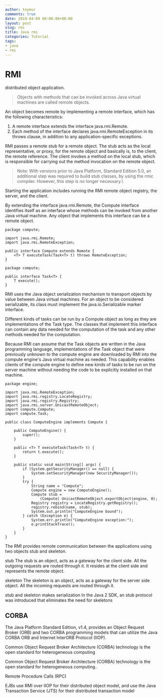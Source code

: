 ```yaml
---
author: teymur
comments: true
date: 2019-04-09 00:00:00+00:00
layout: post
slug: rmi
title: Java rmi
categories: Tutorial
tags:
- java
- rmi
---
```


# RMI

distributed object application.


> Objects with methods that can be invoked across Java virtual machines are called remote objects.	

An object becomes remote by implementing a remote interface, which has the following characteristics:

1. A remote interface extends the interface java.rmi.Remote.
2. Each method of the interface declares java.rmi.RemoteException in its throws clause, in addition to any application-specific exceptions.


RMI passes a remote stub for a remote object. The stub acts as the local representative, or proxy, for the remote object and basically is, to the client, the remote reference. The client invokes a method on the local stub, which is responsible for carrying out the method invocation on the remote object.


> Note: With versions prior to Java Platform, Standard Edition 5.0, an additional step was required to build stub classes, by using the rmic compiler. However, this step is no longer necessary.\


Starting the application includes running the RMI remote object registry, the server, and the client.



By extending the interface java.rmi.Remote, the Compute interface identifies itself as an interface whose methods can be invoked from another Java virtual machine. Any object that implements this interface can be a remote object.


```
package compute;

import java.rmi.Remote;
import java.rmi.RemoteException;

public interface Compute extends Remote {
    <T> T executeTask(Task<T> t) throws RemoteException;
}
```

```
package compute;

public interface Task<T> {
    T execute();
}
```

RMI uses the Java object serialization mechanism to transport objects by value between Java virtual machines. For an object to be considered serializable, its class must implement the java.io.Serializable marker interface.


Different kinds of tasks can be run by a Compute object as long as they are implementations of the Task type. The classes that implement this interface can contain any data needed for the computation of the task and any other methods needed for the computation.


Because RMI can assume that the Task objects are written in the Java programming language, implementations of the Task object that were previously unknown to the compute engine are downloaded by RMI into the compute engine's Java virtual machine as needed. This capability enables clients of the compute engine to define new kinds of tasks to be run on the server machine without needing the code to be explicitly installed on that machine.


```
package engine;

import java.rmi.RemoteException;
import java.rmi.registry.LocateRegistry;
import java.rmi.registry.Registry;
import java.rmi.server.UnicastRemoteObject;
import compute.Compute;
import compute.Task;

public class ComputeEngine implements Compute {

    public ComputeEngine() {
        super();
    }

    public <T> T executeTask(Task<T> t) {
        return t.execute();
    }

    public static void main(String[] args) {
        if (System.getSecurityManager() == null) {
            System.setSecurityManager(new SecurityManager());
        }
        try {
            String name = "Compute";
            Compute engine = new ComputeEngine();
            Compute stub =
                (Compute) UnicastRemoteObject.exportObject(engine, 0);
            Registry registry = LocateRegistry.getRegistry();
            registry.rebind(name, stub);
            System.out.println("ComputeEngine bound");
        } catch (Exception e) {
            System.err.println("ComputeEngine exception:");
            e.printStackTrace();
        }
    }
}
```

The RMI provides remote communication between the applications using two objects stub and skeleton.


stub
The stub is an object, acts as a gateway for the client side. All the outgoing requests are routed through it. It resides at the client side and represents the remote object.

skeleton
The skeleton is an object, acts as a gateway for the server side object. All the incoming requests are routed through it.

stub and skeleton makes serialization
In the Java 2 SDK, an stub protocol was introduced that eliminates the need for skeletons



## CORBA

The Java Platform Standard Edition, v1.4, provides an Object Request Broker (ORB) and two CORBA programming models that can utilize the Java CORBA ORB and Internet InterORB Protocol (IIOP).


Common Object Request Broker Architecture (CORBA) technology is the open standard for heterogeneous computing

Common Object Request Broker Architecture (CORBA) technology is the open standard for heterogeneous computing.. 


Remote Procedure Calls (RPC)

EJBs use RMI over IIOP for their distributed object model, and use the Java Transaction Service (JTS) for their distributed transaction model
